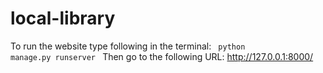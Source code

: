 # local-library

To run the website type following in the terminal:
<code> python manage.py runserver </code>
Then go to the following URL: http://127.0.0.1:8000/
